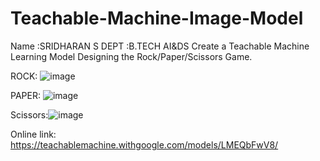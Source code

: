 # Teachable-Machine-Image-Model
Name :SRIDHARAN S DEPT :B.TECH AI&DS
Create a Teachable Machine Learning Model Designing the Rock/Paper/Scissors Game. 


ROCK: ![image](https://user-images.githubusercontent.com/82379566/153825686-13672a42-b148-4217-925d-e4eb792abf02.png)

    
    
      
PAPER: ![image](https://user-images.githubusercontent.com/82379566/153825782-63862434-83d1-4dc2-be41-54cf56c91984.png)


 
Scissors:![image](https://user-images.githubusercontent.com/82379566/153825810-85de5dd1-eb3b-4c66-90fd-abf5cea37ad3.png)




Online link: https://teachablemachine.withgoogle.com/models/LMEQbFwV8/

